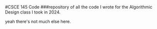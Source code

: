 #CSCE 145 Code
###repository of all the code I wrote for the Algorithmic Design class I took in 2024.

yeah there's not much else here.
